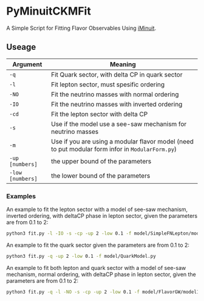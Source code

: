 # PyMinuitCKMFit
A Simple Script for Fitting Flavor Observables Using [iMinuit](https://iminuit.readthedocs.io/en/stable/).

## Useage
|Argument|Meaning|
|--------|-------|
|`-q`| Fit Quark sector, with delta CP in quark sector|
|`-l`| Fit lepton sector, must spesific ordering|
|`-NO`| Fit the neutrino masses with normal ordering|
|`-IO`| Fit the neutrino masses with inverted ordering|
|`-cd`| Fit the lepton sector with delta CP|
|`-s`| Use if the model use a see-saw mechanism for neutrino masses|
|`-m`| Use if you are using a modular flavor model (need to put modular form infor in `ModularForm.py`)|
|`-up [numbers]`| the upper bound of the parameters |
|`-low [numbers]`| the lower bound of the parameters |

### Examples
An example to fit the lepton sector with a model of see-saw mechanism, inverted ordering, with deltaCP phase in lepton sector, given the parameters are from 0.1 to 2:
```sh
python3 fit.py -l -IO -s -cp -up 2 -low 0.1 -f model/SimpleFNLepton/model1.py
```

An example to fit the quark sector given the parameters are from 0.1 to 2:
```sh
python3 fit.py -q -up 2 -low 0.1 -f model/QuarkModel.py
```

An example to fit both lepton and quark sector with a model of see-saw mechanism, normal ordering, with deltaCP phase in lepton sector, given the parameters are from 0.1 to 2:
```sh
python3 fit.py -q -l -NO -s -cp -up 2 -low 0.1 -f model/FlavorGW/model1.py
```

